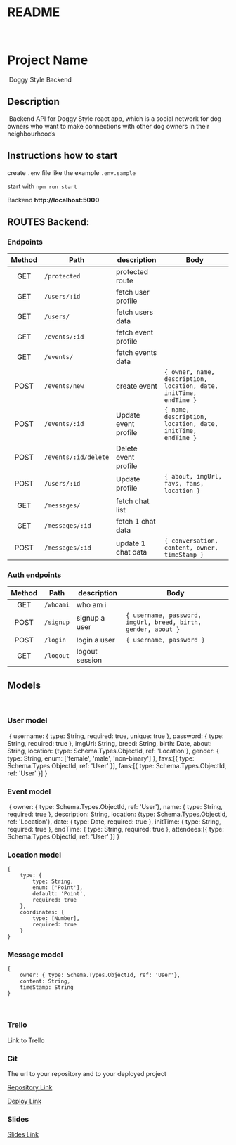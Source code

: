 # README
​
# Project Name
​
Doggy Style Backend
​
## Description
​
Backend API for Doggy Style react app, which is a social network for dog owners who want to make connections with other dog owners in their neighbourhoods

## Instructions how to start

create `.env` file like the example `.env.sample`

start with `npm run start`​

Backend **http://localhost:5000**
​

## ROUTES Backend:

### Endpoints

| Method | Path                   | description           | Body |
| :----: | ---------------        | --------------------  | ---- |
|  GET   | `/protected`           | protected route       |      |
|  GET   | `/users/:id`           | fetch user profile    |      |
|  GET   | `/users/`              | fetch users data      |      |
|  GET   | `/events/:id`          | fetch event profile   |      |
|  GET   | `/events/`             | fetch events data     |      |
|  POST  | `/events/new`          | create event          | `{ owner, name, description, location, date, initTime, endTime }` |
|  POST  | `/events/:id`          | Update event profile  | `{ name, description, location, date, initTime, endTime }` |
|  POST  | `/events/:id/delete`   | Delete event profile  |      |
|  POST  | `/users/:id`           | Update profile        | `{ about, imgUrl, favs, fans, location }` |
|  GET   | `/messages/`           | fetch chat list       |      |
|  GET   | `/messages/:id`        | fetch 1 chat data     |      |
|  POST  | `/messages/:id`        | update 1 chat data    | `{ conversation, content, owner, timeStamp }`  |

### Auth endpoints

| Method | Path      | description    | Body                     |
| :----: | --------- | -------------- | ------------------------ |
|  GET   | `/whoami` | who am i       |                          |
|  POST  | `/signup` | signup a user  | `{ username, password, imgUrl, breed, birth, gender, about }` |
|  POST  | `/login`  | login a user   | `{ username, password }` |
|  GET   | `/logout` | logout session |                          |



## Models
​
### User model
​
   {
    	username: { type: String, required: true, unique: true },
        password: { type: String, required: true },
        imgUrl: String,
        breed: String,
        birth: Date,
        about: String,
        location: {type: Schema.Types.ObjectId, ref: 'Location'},
        gender: { type: String, enum: ['female', 'male', 'non-binary'] },
        favs:[{ type: Schema.Types.ObjectId, ref: 'User' }],
        fans:[{ type: Schema.Types.ObjectId, ref: 'User' }]
    }

### Event model
​
	{ 
    	owner: { type: Schema.Types.ObjectId, ref: 'User'},
		name: { type: String, required: true },
		description: String,
		location: {type: Schema.Types.ObjectId, ref: 'Location'},
		date: { type: Date, required: true },
		initTime: { type: String, required: true },
		endTime: { type: String, required: true },
		attendees:[{ type: Schema.Types.ObjectId, ref: 'User' }]
	}

### Location model

	{
		type: {
			type: String,
			enum: ['Point'],
			default: 'Point',
			required: true
		},
		coordinates: {
			type: [Number],
			required: true
		}
	}

### Message model

	{
		owner: { type: Schema.Types.ObjectId, ref: 'User'}, 
		content: String,
		timeStamp: String
	}
​
### Trello

Link to Trello

### Git

The url to your repository and to your deployed project

[Repository Link](http://github.com/)

[Deploy Link](http://heroku.com/)

### Slides

[Slides Link](http://slides.com/)



